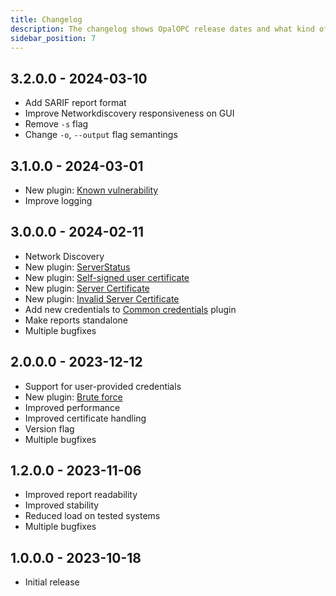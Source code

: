 ```yaml
---
title: Changelog
description: The changelog shows OpalOPC release dates and what kind of changes were included in each release.
sidebar_position: 7
---
```


## 3.2.0.0 - 2024-03-10

* Add SARIF report format
* Improve Networkdiscovery responsiveness on GUI
* Remove `-s` flag
* Change `-o`, `--output` flag semantings

## 3.1.0.0 - 2024-03-01

* New plugin: [Known vulnerability](./plugins/known-vulnerability.md)
* Improve logging

## 3.0.0.0 - 2024-02-11

* Network Discovery
* New plugin: [ServerStatus](./plugins/serverstatus.md)
* New plugin: [Self-signed user certificate](./plugins/self-signed-user-certificate.md)
* New plugin: [Server Certificate](./plugins/server-certificate.md)
* New plugin: [Invalid Server Certificate](./plugins/invalid-server-certificate.md)
* Add new credentials to [Common credentials](./plugins/common-credentials.md) plugin
* Make reports standalone
* Multiple bugfixes

## 2.0.0.0 - 2023-12-12

* Support for user-provided credentials
* New plugin: [Brute force](./plugins/brute-force.md)
* Improved performance
* Improved certificate handling
* Version flag
* Multiple bugfixes

## 1.2.0.0 - 2023-11-06

* Improved report readability
* Improved stability
* Reduced load on tested systems
* Multiple bugfixes

## 1.0.0.0 - 2023-10-18

* Initial release
